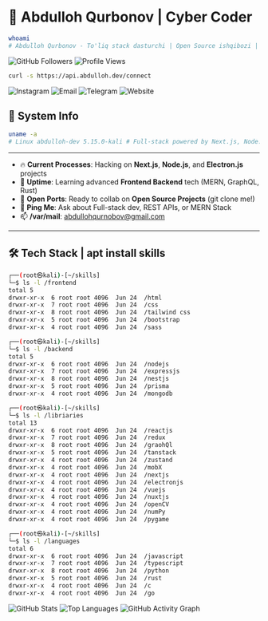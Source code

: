 # 👾 Abdulloh Qurbonov | Cyber Coder

```bash
whoami
# Abdulloh Qurbonov - To'liq stack dasturchi | Open Source ishqibozi | Linux geek
```
<img src="https://img.shields.io/github/followers/abdullohqurbon0v?style=social" alt="GitHub Followers">
<img src="https://komarev.com/ghpvc/?username=abdullohqurbon0v&#x26;label=Profile%20Views&#x26;color=0e75b6&#x26;style=plastic" alt="Profile Views">

```bash
curl -s https://api.abdulloh.dev/connect
```

<img src="https://img.shields.io/badge/Instagram-f542e0?style=for-the-badge&#x26;logo=instagram&#x26;logoColor=white" alt="Instagram"> <img src="https://img.shields.io/badge/Email-D14836?style=for-the-badge&#x26;logo=gmail&#x26;logoColor=white" alt="Email"> <img src="https://img.shields.io/badge/Telegram-26A5E4?style=for-the-badge&#x26;logo=telegram&#x26;logoColor=white" alt="Telegram"> <img src="https://img.shields.io/badge/Website-000000?style=for-the-badge&#x26;logo=vercel&#x26;logoColor=white" alt="Website">

## 🚀 System Info
```bash
uname -a
# Linux abdulloh-dev 5.15.0-kali # Full-stack powered by Next.js, Node.js, Electron.js
```
---

- 🔥 **Current Processes**: Hacking on **Next.js**, **Node.js**, and **Electron.js** projects
- 🌱 **Uptime**: Learning advanced **Frontend Backend** tech (MERN, GraphQL, Rust)
- 🤝 **Open Ports**: Ready to collab on **Open Source Projects** (git clone me!)
- 💬 **Ping Me**: Ask about Full-stack dev, REST APIs, or MERN Stack
- 📫 **/var/mail**: abdullohqurnobov@gmail.com

---

## 🛠️ Tech Stack | apt install skills
```bash
┌──(root㉿kali)-[~/skills]
└─$ ls -l /frontend
total 5
drwxr-xr-x  6 root root 4096  Jun 24  /html
drwxr-xr-x  7 root root 4096  Jun 24  /css
drwxr-xr-x  8 root root 4096  Jun 24  /tailwind css
drwxr-xr-x  5 root root 4096  Jun 24  /bootstrap
drwxr-xr-x  4 root root 4096  Jun 24  /sass
```

```bash
┌──(root㉿kali)-[~/skills]
└─$ ls -l /backend
total 5
drwxr-xr-x  6 root root 4096  Jun 24  /nodejs
drwxr-xr-x  7 root root 4096  Jun 24  /expressjs
drwxr-xr-x  8 root root 4096  Jun 24  /nestjs
drwxr-xr-x  5 root root 4096  Jun 24  /prisma
drwxr-xr-x  4 root root 4096  Jun 24  /mongodb
```

```bash
┌──(root㉿kali)-[~/skills]
└─$ ls -l /libriaries
total 13
drwxr-xr-x  6 root root 4096  Jun 24  /reactjs
drwxr-xr-x  7 root root 4096  Jun 24  /redux
drwxr-xr-x  8 root root 4096  Jun 24  /graohQl
drwxr-xr-x  5 root root 4096  Jun 24  /tanstack
drwxr-xr-x  4 root root 4096  Jun 24  /zustand
drwxr-xr-x  4 root root 4096  Jun 24  /mobX
drwxr-xr-x  4 root root 4096  Jun 24  /nextjs
drwxr-xr-x  4 root root 4096  Jun 24  /electronjs
drwxr-xr-x  4 root root 4096  Jun 24  /vuejs
drwxr-xr-x  4 root root 4096  Jun 24  /nuxtjs
drwxr-xr-x  4 root root 4096  Jun 24  /openCV
drwxr-xr-x  4 root root 4096  Jun 24  /numPy
drwxr-xr-x  4 root root 4096  Jun 24  /pygame
```

```bash
┌──(root㉿kali)-[~/skills]
└─$ ls -l /languages
total 6
drwxr-xr-x  6 root root 4096  Jun 24  /javascript
drwxr-xr-x  7 root root 4096  Jun 24  /typescript
drwxr-xr-x  8 root root 4096  Jun 24  /python
drwxr-xr-x  5 root root 4096  Jun 24  /rust
drwxr-xr-x  4 root root 4096  Jun 24  /c
drwxr-xr-x  4 root root 4096  Jun 24  /go
```

<img src="https://github-readme-stats.vercel.app/api?username=abdullohqurbon0v&#x26;show_icons=true&#x26;theme=tokyonight" alt="GitHub Stats">

<img src="https://github-readme-stats.vercel.app/api/top-langs/?username=abdullohqurbon0v&#x26;layout=compact&#x26;theme=tokyonight" alt="Top Languages">

<img src="https://github-readme-activity-graph.vercel.app/graph?username=abdullohqurbon0v&#x26;bg_color=0d1117&#x26;color=00aaff&#x26;line=0077ff&#x26;point=66ccff&#x26;area=true" alt="GitHub Activity Graph">

